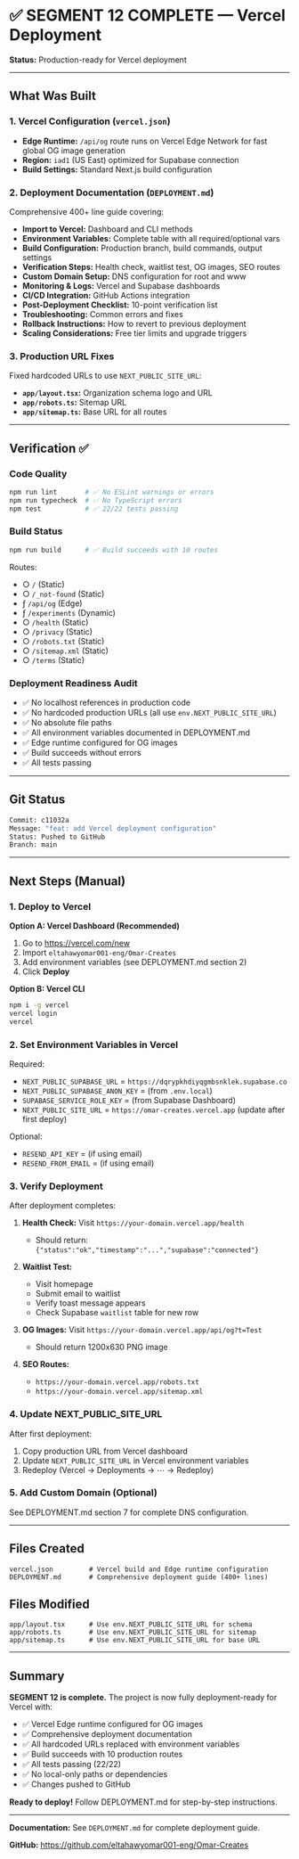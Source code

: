 # ✅ SEGMENT 12 COMPLETE — Vercel Deployment

**Status:** Production-ready for Vercel deployment

---

## What Was Built

### 1. Vercel Configuration (`vercel.json`)
- **Edge Runtime:** `/api/og` route runs on Vercel Edge Network for fast global OG image generation
- **Region:** `iad1` (US East) optimized for Supabase connection
- **Build Settings:** Standard Next.js build configuration

### 2. Deployment Documentation (`DEPLOYMENT.md`)
Comprehensive 400+ line guide covering:
- **Import to Vercel:** Dashboard and CLI methods
- **Environment Variables:** Complete table with all required/optional vars
- **Build Configuration:** Production branch, build commands, output settings
- **Verification Steps:** Health check, waitlist test, OG images, SEO routes
- **Custom Domain Setup:** DNS configuration for root and www
- **Monitoring & Logs:** Vercel and Supabase dashboards
- **CI/CD Integration:** GitHub Actions integration
- **Post-Deployment Checklist:** 10-point verification list
- **Troubleshooting:** Common errors and fixes
- **Rollback Instructions:** How to revert to previous deployment
- **Scaling Considerations:** Free tier limits and upgrade triggers

### 3. Production URL Fixes
Fixed hardcoded URLs to use `NEXT_PUBLIC_SITE_URL`:
- **`app/layout.tsx`:** Organization schema logo and URL
- **`app/robots.ts`:** Sitemap URL
- **`app/sitemap.ts`:** Base URL for all routes

---

## Verification ✅

### Code Quality
```bash
npm run lint       # ✅ No ESLint warnings or errors
npm run typecheck  # ✅ No TypeScript errors
npm test           # ✅ 22/22 tests passing
```

### Build Status
```bash
npm run build      # ✅ Build succeeds with 10 routes
```

Routes:
- ○ `/` (Static)
- ○ `/_not-found` (Static)
- ƒ `/api/og` (Edge)
- ƒ `/experiments` (Dynamic)
- ○ `/health` (Static)
- ○ `/privacy` (Static)
- ○ `/robots.txt` (Static)
- ○ `/sitemap.xml` (Static)
- ○ `/terms` (Static)

### Deployment Readiness Audit
- ✅ No localhost references in production code
- ✅ No hardcoded production URLs (all use `env.NEXT_PUBLIC_SITE_URL`)
- ✅ No absolute file paths
- ✅ All environment variables documented in DEPLOYMENT.md
- ✅ Edge runtime configured for OG images
- ✅ Build succeeds without errors
- ✅ All tests passing

---

## Git Status

```bash
Commit: c11032a
Message: "feat: add Vercel deployment configuration"
Status: Pushed to GitHub
Branch: main
```

---

## Next Steps (Manual)

### 1. Deploy to Vercel

**Option A: Vercel Dashboard (Recommended)**
1. Go to https://vercel.com/new
2. Import `eltahawyomar001-eng/Omar-Creates`
3. Add environment variables (see DEPLOYMENT.md section 2)
4. Click **Deploy**

**Option B: Vercel CLI**
```bash
npm i -g vercel
vercel login
vercel
```

### 2. Set Environment Variables in Vercel

Required:
- `NEXT_PUBLIC_SUPABASE_URL` = `https://dqrypkhdiyqgmbsnklek.supabase.co`
- `NEXT_PUBLIC_SUPABASE_ANON_KEY` = (from `.env.local`)
- `SUPABASE_SERVICE_ROLE_KEY` = (from Supabase Dashboard)
- `NEXT_PUBLIC_SITE_URL` = `https://omar-creates.vercel.app` (update after first deploy)

Optional:
- `RESEND_API_KEY` = (if using email)
- `RESEND_FROM_EMAIL` = (if using email)

### 3. Verify Deployment

After deployment completes:

1. **Health Check:** Visit `https://your-domain.vercel.app/health`
   - Should return: `{"status":"ok","timestamp":"...","supabase":"connected"}`

2. **Waitlist Test:**
   - Visit homepage
   - Submit email to waitlist
   - Verify toast message appears
   - Check Supabase `waitlist` table for new row

3. **OG Images:** Visit `https://your-domain.vercel.app/api/og?t=Test`
   - Should return 1200x630 PNG image

4. **SEO Routes:**
   - `https://your-domain.vercel.app/robots.txt`
   - `https://your-domain.vercel.app/sitemap.xml`

### 4. Update NEXT_PUBLIC_SITE_URL

After first deployment:
1. Copy production URL from Vercel dashboard
2. Update `NEXT_PUBLIC_SITE_URL` in Vercel environment variables
3. Redeploy (Vercel → Deployments → ⋯ → Redeploy)

### 5. Add Custom Domain (Optional)

See DEPLOYMENT.md section 7 for complete DNS configuration.

---

## Files Created

```
vercel.json         # Vercel build and Edge runtime configuration
DEPLOYMENT.md       # Comprehensive deployment guide (400+ lines)
```

## Files Modified

```
app/layout.tsx      # Use env.NEXT_PUBLIC_SITE_URL for schema
app/robots.ts       # Use env.NEXT_PUBLIC_SITE_URL for sitemap
app/sitemap.ts      # Use env.NEXT_PUBLIC_SITE_URL for base URL
```

---

## Summary

**SEGMENT 12 is complete.** The project is now fully deployment-ready for Vercel with:

- ✅ Vercel Edge runtime configured for OG images
- ✅ Comprehensive deployment documentation
- ✅ All hardcoded URLs replaced with environment variables
- ✅ Build succeeds with 10 production routes
- ✅ All tests passing (22/22)
- ✅ No local-only paths or dependencies
- ✅ Changes pushed to GitHub

**Ready to deploy!** Follow DEPLOYMENT.md for step-by-step instructions.

---

**Documentation:** See `DEPLOYMENT.md` for complete deployment guide.

**GitHub:** https://github.com/eltahawyomar001-eng/Omar-Creates
